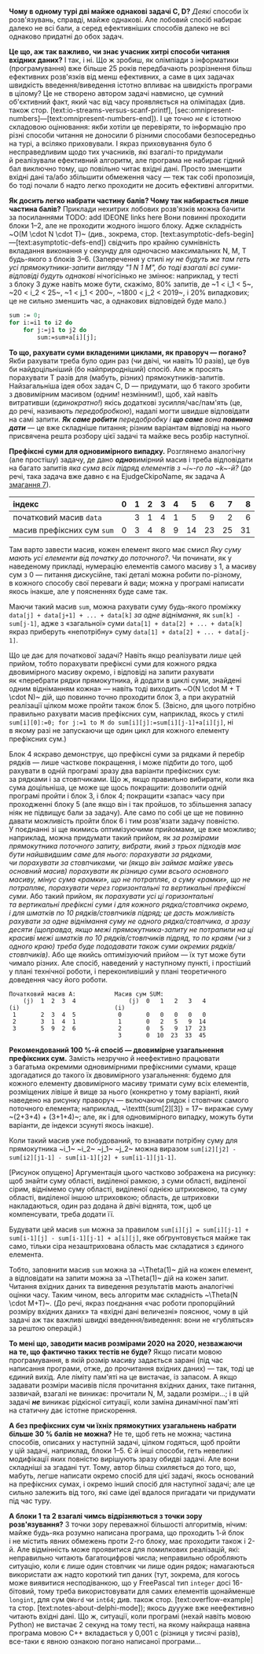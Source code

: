 **Чому в&nbsp;одному турі дві майже однакові задачі C, D?**
*Деякі* способи їх розв'язувань, справді, майже однакові. Але лобовий спосіб набирає далеко не&nbsp;всі бали, а&nbsp;серед ефективніших способів далеко не&nbsp;всі однаково придатні до&nbsp;обох задач.

**Це що, аж так важливо, чи&nbsp;знає учасник хитрі способи читання вхідних даних?**
І&nbsp;так, і&nbsp;ні. Що ж зробиш, як&nbsp;олімпіади з&nbsp;інформатики (програмування) вже більше 25&nbsp;років передбачають розрізнення більш ефективних розв'язків від менш ефективних, а&nbsp;саме в&nbsp;цих задачах швидкість введення/виведення істотно впливає на&nbsp;швидкість програми в&nbsp;цілому? Це не&nbsp;створено автором задачі навмисно, це сумний об'єктивний факт, який час від часу проявляється на&nbsp;оліміпадах (див. також стор. [text:io-streams-versus-scanf-printf], [sec:omnipresent-numbers]—[text:omnipresent-numbers-end]). І&nbsp;це точно *не* є істотною складовою оцінювання: якби хотіли це перевіряти, то інформацію про різні способи читання не&nbsp;доносили б різними способами безпосередньо на&nbsp;турі, а&nbsp;всіляко приховували. І&nbsp;якраз приховування було б несправедливим щодо тих учасників, які взагалі-то придумали й&nbsp;реалізували ефективний алгоритм, але програма не&nbsp;набирає гідний бал виключно тому, що&nbsp;повільно читає вхідні дані. Просто зменшити вхідні дані та/або збільшити обмеження часу — теж так собі пропозиція, бо тоді почали б надто легко проходити не&nbsp;досить ефективні алгоритми.

**Як&nbsp;досить легко набрати частину балів? Чому так набирається лише частина балів?**
Приклади нехитрих лобових розв'язків можна бачити за&nbsp;посиланнями
TODO: add IDEONE links here
Вони повинні проходити блоки 1–2, але не&nbsp;проходити жодного іншого блоку. Адже складність ~O(M \cdot N \cdot T)~ (див., зокрема, стор. [text:asymptotic-defs-begin]—[text:asymptotic-defs-end]) свідчить про крайню сумнівність вкладання виконання у&nbsp;секунду для одночасно максимальних N, M, T будь-якого з&nbsp;блоків 3–6. (Заперечення у&nbsp;стилі *ну не&nbsp;будуть же там геть усі прямокутники-запити вигляду "1 N 1 M", бо тоді взагалі всі суми-відповіді будуть однакові* нічогісінько не&nbsp;змінює: наприклад, у&nbsp;тесті з&nbsp;блоку 3 дуже навіть може бути, скажімо, 80% запитів, де ~1 < i_1 < 5~, ~20 < i_2 < 25~, ~1 < j_1 < 200~, ~1800 < j_2 < 2019~, і&nbsp;20% випадкових; це не&nbsp;сильно зменшить час, а&nbsp;однакових відповідей буде мало.)

```pascal
sum := 0;
for i:=i1 to i2 do
    for j:=j1 to j2 do
        sum:=sum+a[i][j];
```

**То що, рахувати суми вкладеними циклами, як&nbsp;праворуч — погано?**
Якби рахувати треба було один раз (чи&nbsp;двічі, чи&nbsp;навіть 10&nbsp;разів), це був би найдоцільніший (бо найприродніший) спосіб. Але ж просять порахувати T разів для (мабуть, різних) прямокутників-запитів. Найзагальніша ідея обох задач C, D — придумати, що&nbsp;б такого зробити з&nbsp;двовимірним масивом (одним! незмінним!), щоб, хай навіть витративши (*єдинократно!*) якісь додаткові зусилля/час/пам'ять (це, до&nbsp;речі, називають *передобробкою*), надалі могти швидше відповідати на&nbsp;самі запити. ***Як&nbsp;саме робити*** *передобробку і* ***що&nbsp;саме*** *вона* ***повинна дати*** — це вже складніше питання; різним варіантам відповіді на&nbsp;нього присвячена решта розбору цієї задачі та&nbsp;майже весь розбір наступної.

**Префіксні суми для одновимірного випадку.**
Розглянемо аналогічну (але простішу) задачу, де дано ***одно***вимірний масив і&nbsp;треба відповідати на&nbsp;багато запитів *яка сума всіх підряд елементів з&nbsp;~i~-го по&nbsp;~k~-й?* (до речі, така задача вже давно є на&nbsp;EjudgeCkipoName, як&nbsp;задача A [змагання 7](https://ejudge.ckipo.edu.ua/cgi-bin/register?action=212&contest_id=7&locale_id=2)).

| індекс | 0 | 1 | 2 | 3 | 4 | 5 | 6 | 7 | 8 |
| :--- | --: | --: | --: | --: | --: | ---: | ---: | ---: | ---: |
| початковий масив `data` | | 3 | 1 | 4 | 1 | 5 | 9 | 2 | 6 |
| масив префіксних сум `sum` | 0 | 3 | 4 | 8 | 9 | 14 | 23 | 25 | 31 |

Там варто завести масив, кожен елемент якого має смисл *Яку суму мають усі елементи від початку до&nbsp;поточного?*. Чи починати, як&nbsp;у наведеному прикладі, нумерацію елементів самого масиву з&nbsp;1, а&nbsp;масиву сум з&nbsp;0 — питання дискусійне, такі деталі можна робити по-різному, в&nbsp;кожного способу свої переваги й вади; можна у&nbsp;програмі написати якось інакше, але у&nbsp;поясненнях буде саме так.

Маючи такий масив `sum`, можна рахувати суму будь-якого проміжку `data[j] + data[j+1] + ... + data[k]` *за&nbsp;одне віднімання*, як&nbsp;`sum[k] - sum[j-1]`, адже з&nbsp;«загальної» суми `data[1] + data[2] + ... + data[k]` якраз приберуть «непотрібну» суму `data[1] + data[2] + ... + data[j-1]`.

Що&nbsp;це дає для початкової задачі?
Навіть якщо реалізувати *лише* цей прийом, тобто порахувати префіксні суми для кожного рядка двовимірного масиву окремо, і&nbsp;відповіді на&nbsp;запити рахувати як&nbsp;«перебрати рядки прямокутника, й&nbsp;додати в&nbsp;циклі суми, знайдені одним відніманням кожна» — навіть тоді виходить ~O(N \cdot M + T \cdot N)~ дій, що&nbsp;повинно точно проходити блок 3, а&nbsp;при акуратній реалізації цілком може пройти також блок 5. (Звісно, для цього потрібно правильно рахувати масив префіксних сум, наприклад, якось у&nbsp;стилі `sum[i][0]:=0; for j:=1 to M do sum[i][j]:=sum[i][j-1]+a[i][j]`, ні в&nbsp;якому разі не&nbsp;запускаючи ще один цикл для кожного елементу префіксних сум.)

Блок 4 яскраво демонструє, що&nbsp;префіксні суми за&nbsp;рядками й&nbsp;перебір рядків — лише часткове покращення, і&nbsp;може підбити до&nbsp;того, щоб рахувати в&nbsp;одній програмі зразу два варіанти префіксних сум: за&nbsp;рядками і&nbsp;за стовпчиками. Що ж, якщо правильно вибирати, коли яка сума доцільніша, це може ще щось покращити: дозволити одній програмі пройти і&nbsp;блок 3, і&nbsp;блок 4; покращити «запас» часу при проходженні блоку 5 (але якщо він і&nbsp;так пройшов, то збільшення запасу ніяк не&nbsp;підвищує бали за&nbsp;задачу). Але само по&nbsp;собі це ще не&nbsp;повинно давати можливість пройти блок 6 і&nbsp;тим розв'язати задачу повністю.
У&nbsp;поєднанні зі ще якимись оптимізуючими прийомами, це вже можливо; наприклад, можна придумати такий прийом, як&nbsp;*за&nbsp;розмірами прямокутника поточного запиту, вибрати, який з&nbsp;трьох підходів має бути найшвидшим саме для нього: порахувати за&nbsp;рядками, чи&nbsp;порахувати за&nbsp;стовпчиками, чи&nbsp;(якщо він займає майже увесь основний масив) порахувати як&nbsp;різницю суми всього основного масиву, мінус сума «рамки», що&nbsp;не потрапляє, а&nbsp;суму «рамки», що&nbsp;не потрапляє, порахувати через горизонтальні та&nbsp;вертикальні префіксні суми*. Або такий прийом, як&nbsp;*порахувати усі ці горизонтальні та&nbsp;вертикальні префіксні суми і&nbsp;для кожного рядка/стовпчика окремо, і&nbsp;для шматків по&nbsp;10 рядків/стовпчиків підряд; це дасть можливість рахувати за&nbsp;одне віднімання суму не&nbsp;одного рядка/стовпчика, а&nbsp;зразу десяти (щоправда, якщо межі прямокутника-запиту не&nbsp;потрапили на&nbsp;ці красиві межі шматків по&nbsp;10 рядків/стовпчиків підряд, то по&nbsp;краям (чи&nbsp;з одного краю) треба буде пододавати також суми окремих рядків/стовпчиків)*. Або ще якийсь оптимізуючий прийом — їх тут може бути чимало різних. Але спосіб, наведений у&nbsp;наступному пункті, і&nbsp;простіший у&nbsp;плані технічної роботи, і&nbsp;переконливіший у&nbsp;плані теоретичного доведення часу його роботи.

```text
Початковий масив A:           Масив сум SUM:
    (j)  1  2  3  4               (j)  0   1   2   3   4
(i)                           (i)
 1       2  3  4  5            0       0   0   0   0   0
 2       3  1  4  1            1       0   2   5   9  14
 3       5  9  2  6            2       0   5   9  17  23
                               3       0  10  23  33  45
```

**Рекомендований 100&nbsp;%-й спосіб — двовимірне узагальнення префіксних сум.**
Замість незручно й&nbsp;неефективно працювати з&nbsp;багатьма окремими одновимірними префіксними сумами, краще здогадатися до&nbsp;такого їх двовимірного узагальнення: будемо для кожного елементу двовимірного масиву тримати суму всіх елементів, розміщених лівіше й&nbsp;вище за&nbsp;нього (конкретно у&nbsp;тому варіанті, який наведено на&nbsp;рисунку праворуч — включаючи рядок і&nbsp;стовпчик самого поточного елемента; наприклад, ~\texttt{sum[2][3]} = 17~ виражає суму ~(2+3+4) + (3+1+4)~; але, як&nbsp;і для одновимірного випадку, можуть бути варіанти, де індекси зсунуті якось інакше).

Коли такий масив уже побудований, то взнавати потрібну суму для прямокутника ~i_1~ ~i_2~ ~j_1~ ~j_2~ можна виразом `sum[i2][j2] - sum[i2][j1-1] - sum[i1-1][j2] + sum[i1-1][j1-1]`.

[Рисунок опущено]
Аргументація цього частково зображена на&nbsp;рисунку: щоб знайти суму області, виділеної рамкою, з&nbsp;суми області, виділеної сірим, віднімемо суму області, виділеної однією штриховкою, та&nbsp;суму області, виділеної іншою штриховкою; область, де штриховки накладаються, один раз додана й&nbsp;двічі віднята, тож, щоб це компенсувати, треба додати її.

Будувати цей масив `sum` можна за&nbsp;правилом
`sum[i][j] = sum[i][j-1] + sum[i-1][j] - sum[i-1][j-1] + a[i][j]`, яке обґрунтовується майже так само, тільки сіра незаштрихована область має складатися з&nbsp;єдиного елемента.

Тобто, заповнити масив `sum` можна за&nbsp;~\Theta(1)~ дій на&nbsp;кожен елемент, а&nbsp;відповідати на&nbsp;запити можна за&nbsp;~\Theta(1)~ дій на&nbsp;кожен запит. Читання вхідних даних та&nbsp;виведення результатів мають аналогічні оцінки часу. Таким чином, весь алгоритм має складність ~\Theta(N \cdot M+T)~. (До речі, якраз поєднання «час роботи пропорційний розміру вхідних даних» та&nbsp;«вхідні дані величезні» пояснює, чому в&nbsp;цій задачі аж так важливі швидкі введення/виведення: вони не&nbsp;«губляться» за&nbsp;рештою операцій.)

**То мені що, заводити масив розмірами 2020 на&nbsp;2020, незважаючи на&nbsp;те, що&nbsp;фактично таких тестів не&nbsp;буде?**
Якщо писати мовою програмування, в&nbsp;якій розмір масиву задається зарані (під час написання програми, отже, до&nbsp;прочитання вхідних даних) — так, тоді це єдиний вихід. Але ліміту пам'яті на&nbsp;це вистачає, із запасом. А&nbsp;якщо задавати розміри масивів після прочитання вхідних даних, таке питання, зазвичай, взагалі не&nbsp;виникає: прочитали N, M, задали розміри...; і&nbsp;в цій задачі ***не*** виникає рідкісної ситуації, коли заміна динамічної пам'яті на&nbsp;статичну дає істотне прискорення.

**А&nbsp;без префіксних сум чи&nbsp;їхніх прямокутних узагальнень набрати більше 30&nbsp;% балів не&nbsp;можна?**
Не те, щоб геть не&nbsp;можна; частина способів, описаних у&nbsp;наступній задачі, цілком годяться, щоб пройти у&nbsp;цій задачі, наприклад, блоки 1–5. Є&nbsp;й інші способи, геть невеликі модифікації яких повністю вирішують зразу обидві задачі. Але вони складніші за&nbsp;згадані тут. Тому, автор більш схиляється до&nbsp;того, що, мабуть, легше написати окремо спосіб для цієї задачі, якось оснований на&nbsp;префіксних сумах, і&nbsp;окремо інший спосіб для наступної задачі; але це сильно залежить від того, які саме ідеї вдалося пригадати чи&nbsp;придумати під час туру.

**А&nbsp;блоки 1 та&nbsp;2 взагалі чимсь відрізняються з&nbsp;точки зору розв'язування?**
З&nbsp;точки зору переважної більшості алгоритмів, нічим: майже будь-яка розумно написана програма, що&nbsp;проходить 1-й блок і&nbsp;не містить явних обмежень проти 2-го блоку, має проходити також і&nbsp;2-й. Але відмінність може проявитися для помилкових реалізацій, які: неправильно читають багатоцифрові числа; неправильно обробляють ситуацію, коли є лише один стовпчик чи&nbsp;лише один рядок; намагаються використати аж надто короткий тип даних (тут, зокрема, для когось може виявитися несподіванкою, що&nbsp;у FreePascal тип `integer` досі 16-бітовий, тому треба використовувати для самих елементів щонайменше `longint`, для сум `QWord` чи&nbsp;`int64`; див. також стор. [text:overflow-example] та&nbsp;стор. [text:notes-about-delphi-mode]); якось дуууже вже неефективно читають вхідні дані. Що ж, ситуації, коли програмі (нехай навіть мовою Python) не&nbsp;вистачає 2&nbsp;секунд на&nbsp;тому тесті, на&nbsp;якому найкраща наявна програма мовою C++ вкладається у&nbsp;0,001&nbsp;с (різниця у&nbsp;тисячі разів), все-таки є явною ознакою погано написаної програми...

